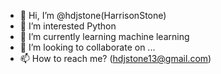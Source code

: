 - 👋 Hi, I’m @hdjstone(HarrisonStone)
- 👀 I’m interested Python
- 🌱 I’m currently learning machine learning 
- 💞️ I’m looking to collaborate on ...
- 📫 How to reach me? (hdjstone13@gmail.com)

<!---
hdjstone/hdjstone is a ✨ special ✨ repository because its `README.md` (this file) appears on your GitHub profile.
You can click the Preview link to take a look at your changes.
--->

